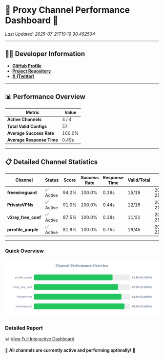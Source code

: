 # 🌟 Proxy Channel Performance Dashboard 🌟

_Last Updated: 2025-07-21T19:19:30.492504_

---

## 👩‍💻 Developer Information

- **[GitHub Profile](https://github.com/4n0nymou3)**  
- **[Project Repository](https://github.com/4n0nymou3/multi-proxy-config-fetcher)**  
- **[X (Twitter)](https://x.com/4n0nymou3)**  

---

## 📊 Performance Overview

| Metric                | Value       |
|-----------------------|-------------|
| **Active Channels**   | 4 / 4       |
| **Total Valid Configs** | 57          |
| **Average Success Rate** | 100.0%      |
| **Average Response Time** | 0.49s       |

---

## 📋 Detailed Channel Statistics

| Channel          | Status     | Score  | Success Rate | Response Time | Valid/Total | Last Success               |
|------------------|------------|--------|--------------|---------------|-------------|----------------------------|
| **freewireguard**  | ✅ Active  | 94.2%  | 100.0% | 0.39s         | 15/19       | 2025-07-21T19:19:30.490595 |
| **PrivateVPNs**  | ✅ Active  | 91.0%  | 100.0% | 0.44s         | 12/16       | 2025-07-21T19:19:30.072498 |
| **v2ray_free_conf**  | ✅ Active  | 87.5%  | 100.0% | 0.38s         | 11/21       | 2025-07-21T19:19:29.590123 |
| **prrofile_purple**  | ✅ Active  | 81.8%  | 100.0% | 0.75s         | 19/45       | 2025-07-21T19:19:29.173029 |

---

### Quick Overview
<div align="center">
  <a href="https://raw.githubusercontent.com/nullluser/NullRepo/refs/heads/main/assets/channel_stats_chart.svg">
    <img src="https://raw.githubusercontent.com/nullluser/NullRepo/refs/heads/main/assets/channel_stats_chart.svg" alt="Source Performance Statistics" width="800">
  </a>
</div>

### Detailed Report
📊 [View Full Interactive Dashboard](https://htmlpreview.github.io/?https://github.com/nullluser/NullRepo/blob/main/assets/performance_report.html)

🎉 **All channels are currently active and performing optimally!** 🎉
